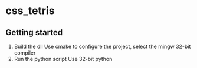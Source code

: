 # css_tetris
## Getting started
1. Build the dll
Use cmake to configure the project, select the mingw 32-bit compiler
2. Run the python script
Use 32-bit python